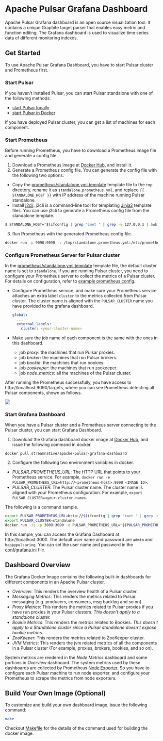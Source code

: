 # Apache Pulsar Grafana Dashboard
Apache Pulsar Grafana dashboard is an open source visualization tool. It contains a unique Graphite target parser that enables easy metric and function editing. The Grafana dashboard is used to visualize time series data of different monitoring indexes.

## Get Started
To use Apache Pulsar Grafana Dashboard, you have to start Pulsar cluster and Prometheus first.

### Start Pulsar
If you haven't installed Pulsar, you can start Pulsar standalone with one of the following methods:       
- [start Pulsar locally](http://pulsar.apache.org/docs/en/standalone/)
- [start Pulsar in Docker](http://pulsar.apache.org/docs/en/standalone-docker/)

If you have deployed Pulsar cluster, you can get a list of machines for each component.

### Start Prometheus
Before running Prometheus, you have to download a Prometheus image file and generate a config file.    
1. Download a Prometheus image at [Docker Hub](https://hub.docker.com/r/prom/prometheus), and install it.
2. Generate a Prometheus config file. You can generate the config file with the following two options:

- Copy the [prometheus/standalone.yml.template](prometheus/standalone.yml.template) template file to the `tmp` directory, rename it as `standalone.prometheus.yml`, and replace `{{ STANDALONE_HOST }}` with IP address of the machine running Pulsar standalone. 
- Install [j2cli](https://github.com/kolypto/j2cli). j2cli is a command-line tool for templating [Jinja2](http://jinja.pocoo.org/docs/) template files. You can use j2cli to generate a Prometheus config file from the standalone template.

```bash
$ STANDALONE_HOST="$(ifconfig | grep "inet " | grep -v 127.0.0.1 | awk '{ print $2 }')" j2 prometheus/standalone.yml.template > /tmp/standalone.prometheus.yml
```

3. Run Prometheus with the generated Prometheus config file.

```bash
docker run -p 9090:9090 -v /tmp/standalone.prometheus.yml:/etc/prometheus/prometheus.yml prom/prometheus
```

### Configure Prometheus Server for Pulsar cluster

In the [prometheus/standalone.yml.template](prometheus/standalone.yml.template) template file, the default cluster name is set to `standalone`. If you are running Pulsar cluster, you need to configure your Prometheus server to collect the metrics of a Pulsar cluster. For details on configuration, refer to [example prometheus config](prometheus/cluster.yml.template).

- Configure Prometheus service, and make sure your Prometheus service attaches an extra label `cluster` to the metrics collected from Pulsar cluster. The cluster name is aligned with the `PULSAR_CLUSTER` name you have provided to the grafana dashboard.
   ```yaml
   global:
     ...
     external_labels:
       cluster: <your-cluster-name>
   ```

- Make sure the job name of each component is the same with the ones in this dashboard.
   - job *proxy*: the machines that run Pulsar proxies.
   - job *broker*: the machines that run Pulsar brokers.
   - job *bookie*: the machines that run bookies.
   - job *zookeeper*: the machines that run zookeeper.
   - job *node_metrics*: all the machines of the Pulsar cluster.


After running the Prometheus successfully, you have access to http://localhost:9090/targets, where you can see Prometheus detecting all Pulsar components, shown as follows.

![](images/prometheus-targets.png?raw=true)

### Start Grafana Dashboard

When you have a Pulsar cluster and a Prometheus server connecting to the Pulsar cluster, you can start Grafana Dashboard.

1. Download the Grafana dashboard docker image at
[Docker Hub](https://hub.docker.com/r/streamnative/apache-pulsar-grafana-dashboard), and issue the following command in docker.

`docker pull streamnative/apache-pulsar-grafana-dashboard`

2. Configure the following two environment variables in docker.
- *PULSAR_PROMETHEUS_URL*: The HTTP URL that points to your Prometheus service. For example, 
`docker run -e PULSAR_PROMETHEUS_URL=http://<prometheus-host>:9090 <IMAGE ID>`.
- *PULSAR_CLUSTER*: The Pulsar cluster name. The cluster name is aligned with your Prometheus configuration. For example, `export PULSAR_CLUSTER=<your-cluster-name>`.

The following is a command sample.
```bash
export PULSAR_PROMETHEUS_URL=http://$(ifconfig | grep "inet " | grep -v 127.0.0.1 | awk '{ print $2 }'):9090
export PULSAR_CLUSTER=standalone
docker run -it -p 3000:3000 -e PULSAR_PROMETHEUS_URL="${PULSAR_PROMETHEUS_URL}" -e PULSAR_CLUSTER="${PULSAR_CLUSTER}" streamnative/apache-pulsar-grafana-dashboard:latest 
```
In this sample, you can access the Grafana Dashboard at http://localhost:3000.
The default user name and password are `admin` and `happypulsaring`. You can set the user name and password in the [conf/grafana.ini](conf/grafana.ini) file.


## Dashboard Overview

The Grafana Docker Image contains the following built-in dashboards for different components in an Apache Pulsar cluster.

- *Overview*: This renders the overview health of a Pulsar cluster.
- *Messaging Metrics*: This renders the metrics related to Pulsar messaging (e.g. producers, consumers, msg backlog and so on).
- *Proxy Metrics*: This renders the metrics related to Pulsar proxies if you have run proxies in your Pulsar clusters. _This doesn't apply to a standalone cluster._
- *Bookie Metrics*: This renders the metrics related to Bookies. _This doesn't apply to a Standalone cluster since a Pulsar standalone doesn't expose bookie metrics._
- *ZooKeeper*: This renders the metrics related to ZooKeeper cluster.
- *JVM Metrics*: This renders the jvm related metrics of all the components in a Pulsar cluster (For example, proxies, brokers, bookies, and so on).

System metrics are rendered in the *Node Metrics* dashboard and some portions in *Overview* dashboard.
The system metrics used by these dashboards are collected by Prometheus [Node Exporter](https://github.com/prometheus/node_exporter).
So you have to configure each Pulsar machine to run node exporter, and configure your Prometheus to scrape the metrics from node exporters.

## Build Your Own Image (Optional)

To customize and build your own dashboard image, issue the following command:

```bash
make
```

Checkout [Makefile](Makefile) for the details of the command used for building the docker image.
